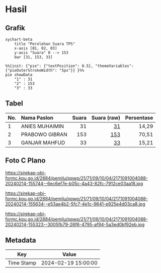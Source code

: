 # Hasil

## Grafik

```mermaid
xychart-beta
    title "Perolehan Suara TPS"
    x-axis [01, 02, 03]
    y-axis "Suara" 0 --> 153
    bar [31, 153, 33]
```

```mermaid
%%{init: {"pie": {"textPosition": 0.5}, "themeVariables": {"pieOuterStrokeWidth": "5px"}} }%%
pie showData
    "1" : 31
    "2" : 153
    "3" : 33
```

## Tabel

| No. | Nama Paslon    | Suara | Suara (raw) | Persentase |
|:--- |:-------------- | -----:| -----------:| ----------:|
| 1   | ANIES MUHAIMIN | 31    | [31][p-1]   | 14,29      |
| 2   | PRABOWO GIBRAN | 153   | [153][p-2]  | 70,51      |
| 3   | GANJAR MAHFUD  | 33    | [33][p-3]   | 15,21      |


[p-1]: https://github.com/gigit-pemilu/pemilu-2024-21-kepulauan-riau/blob/main/pilpres/hitung-suara/sub/21-kepulauan-riau/sub/71-kota-batam/sub/09-bengkong/sub/1004-tanjung-buntung/sub/088-tps/sub/paslon-1.txt
[p-2]: https://github.com/gigit-pemilu/pemilu-2024-21-kepulauan-riau/blob/main/pilpres/hitung-suara/sub/21-kepulauan-riau/sub/71-kota-batam/sub/09-bengkong/sub/1004-tanjung-buntung/sub/088-tps/sub/paslon-2.txt
[p-3]: https://github.com/gigit-pemilu/pemilu-2024-21-kepulauan-riau/blob/main/pilpres/hitung-suara/sub/21-kepulauan-riau/sub/71-kota-batam/sub/09-bengkong/sub/1004-tanjung-buntung/sub/088-tps/sub/paslon-3.txt

## Foto C Plano

https://sirekap-obj-formc.kpu.go.id/2884/pemilu/ppwp/21/71/09/10/04/2171091004088-20240214-155744--6ec6ef7e-b05c-4a43-82fc-7912ce03aa18.jpg

https://sirekap-obj-formc.kpu.go.id/2884/pemilu/ppwp/21/71/09/10/04/2171091004088-20240214-155634--e53ae4b2-5fc7-4e1c-9641-e925e4d03ca8.jpg

https://sirekap-obj-formc.kpu.go.id/2884/pemilu/ppwp/21/71/09/10/04/2171091004088-20240214-155323--3005fb79-26f6-4795-af94-5a3ed0bf92eb.jpg


## Metadata

| Key        | Value               |
| ---------- | ------------------- |
| Time Stamp | 2024-02-19 15:00:00 |



